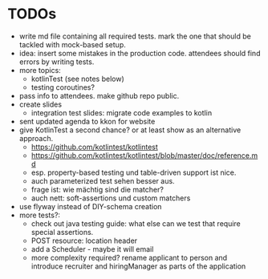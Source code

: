 # TODOs

- write md file containing all required tests. mark the one that should be tackled with mock-based setup.
- idea: insert some mistakes in the production code. attendees should find errors by writing tests.
- more topics:
    - kotlinTest (see notes below)
    - testing coroutines?
- pass info to attendees. make github repo public.
- create slides 
    - integration test slides: migrate code examples to kotlin
- sent updated agenda to kkon for website
- give KotlinTest a second chance? or at least show as an alternative approach.
    - https://github.com/kotlintest/kotlintest
    - https://github.com/kotlintest/kotlintest/blob/master/doc/reference.md
    - esp. property-based testing und table-driven support ist nice.
    - auch parameterized test sehen besser aus.
    - frage ist: wie mächtig sind die matcher?
    - auch nett: soft-assertions und custom matchers
- use flyway instead of DIY-schema creation
- more tests?:
    - check out java testing guide: what else can we test that require special assertions.
    - POST resource: location header
    - add a Scheduler - maybe it will email
    - more complexity required? rename applicant to person and introduce recruiter and hiringManager as parts of the application
